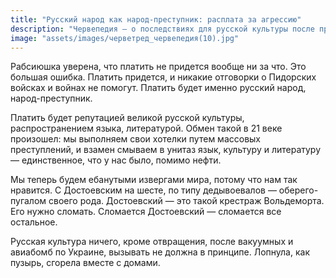 ```yaml
---
title: "Русский народ как народ-преступник: расплата за агрессию"
description: "Червепедия — о последствиях для русской культуры после преступлений"
image: "assets/images/черветред_червепедия(10).jpg"
---
```


<p>Рабсиюшка уверена, что платить не придется вообще ни за что. Это большая ошибка. Платить придется, и никакие отговорки о Пидорских войсках и войнах не помогут. Платить будет именно русский народ, народ-преступник.</p>

<p>Платить будет репутацией великой русской культуры, распространением языка, литературой. Обмен такой в 21 веке произошел: мы выполняем свои хотелки путем массовых преступлений, и взамен смываем в унитаз язык, культуру и литературу — единственное, что у нас было, помимо нефти.</p>

<p>Мы теперь будем ебанутыми извергами мира, потому что нам так нравится. С Достоевским на шесте, по типу дедывоевалов — оберего-пугалом своего рода. Достоевский — это такой крестраж Вольдеморта. Его нужно сломать. Сломается Достоевский — сломается все остальное.</p>

<p>Русская культура ничего, кроме отвращения, после вакуумных и авиабомб по Украине, вызывать не должна в принципе. Лопнула, как пузырь, сгорела вместе с домами.</p>